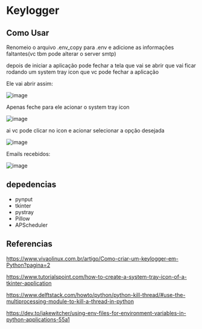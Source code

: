 # Keylogger


## Como Usar
Renomeio o arquivo .env_copy para .env  e adicione as informações faltantes(vc tbm pode alterar o server smtp)

depois de iniciar a aplicação pode fechar a tela que vai se abrir que vai ficar rodando um system tray icon que vc 
pode fechar a aplicação

Ele vai abrir assim:

![image](https://user-images.githubusercontent.com/32443720/170908453-67d696ca-fb93-4b15-b5f3-288c071ef177.png)

Apenas feche para ele acionar o system tray icon 

![image](https://user-images.githubusercontent.com/32443720/170908693-b87e7ea8-a693-4d40-a622-bb25baf5a5cc.png)

ai vc pode clicar no icon e acionar selecionar a opção desejada

![image](https://user-images.githubusercontent.com/32443720/170908818-1d99b234-ce00-4df7-87c7-0c7600646ded.png)

Emails recebidos:

![image](https://user-images.githubusercontent.com/32443720/170909030-b01429ad-ce6a-4413-aca6-21f20280874a.png)


## depedencias
* pynput
* tkinter
* pystray
* Pillow
* APScheduler

## Referencias 

https://www.vivaolinux.com.br/artigo/Como-criar-um-keylogger-em-Python?pagina=2

https://www.tutorialspoint.com/how-to-create-a-system-tray-icon-of-a-tkinter-application

https://www.delftstack.com/howto/python/python-kill-thread/#use-the-multiprocessing-module-to-kill-a-thread-in-python

https://dev.to/jakewitcher/using-env-files-for-environment-variables-in-python-applications-55a1
